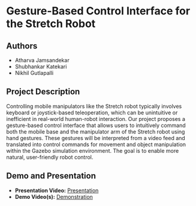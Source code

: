# Gesture-Based Control Interface for the Stretch Robot

## Authors

- Atharva Jamsandekar  
- Shubhankar Katekari
- Nikhil Gutlapalli

## Project Description

Controlling mobile manipulators like the Stretch robot typically involves keyboard or joystick-based teleoperation, which can be unintuitive or inefficient in real-world human-robot interaction. Our project proposes a gesture-based control interface that allows users to intuitively command both the mobile base and the manipulator arm of the Stretch robot using hand gestures. These gestures will be interpreted from a video feed and translated into control commands for movement and object manipulation within the Gazebo simulation environment. The goal is to enable more natural, user-friendly robot control.

## Demo and Presentation

- **Presentation Video:** [Presentation](https://drive.google.com/file/d/1FOg8Z7usrDypcE-0spp5fT6KVNBRtJWK/view)  
- **Demo Video(s):** [Demonstration](https://drive.google.com/file/d/1Y-RRnm93idmmsbtF1hLAsq5z70bYDb3g/view?usp=drive_link)  


